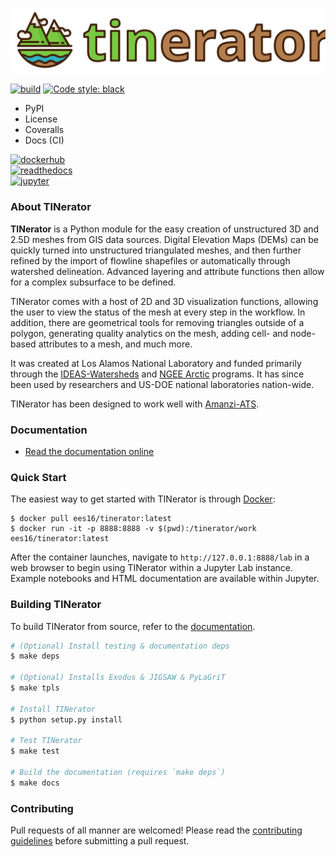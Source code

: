 ![logo](docs/_static/logo-color-horiz.svg)

[![build](https://github.com/lanl/tinerator/actions/workflows/docker-image.yml/badge.svg)](https://github.com/lanl/tinerator/actions/workflows/docker-image.yml) [![Code style: black](https://img.shields.io/badge/code%20style-black-000000.svg)](https://github.com/psf/black)

- PyPI
- License
- Coveralls
- Docs (CI)

[![dockerhub](https://img.shields.io/static/v1?label=Docker&message=Download%20container&color=blue&style=for-the-badge&logo=docker)](https://hub.docker.com/r/ees16/tinerator) <br/>
[![readthedocs](https://img.shields.io/static/v1?label=Documentation&message=Read%20online&color=blue&style=for-the-badge&logo=read-the-docs)](https://lanl.github.io/tinerator/) <br/>
[![jupyter](https://img.shields.io/static/v1?label=Jupyter%20Notebook&message=View%20examples&color=blue&style=for-the-badge&logo=jupyter)](https://github.com/lanl/tinerator/tree/master/examples)

### About TINerator

**TINerator** is a Python module for the easy creation of unstructured 3D and 2.5D meshes from GIS data sources. Digital Elevation Maps (DEMs) can be quickly turned into unstructured triangulated meshes, and then further refined by the import of flowline shapefiles or automatically through watershed delineation. Advanced layering and attribute functions then allow for a complex subsurface to be defined. 

TINerator comes with a host of 2D and 3D visualization functions, allowing the user to view the status of the mesh at every step in the workflow. In addition, there are geometrical tools for removing triangles outside of a polygon, generating quality analytics on the mesh, adding cell- and node-based attributes to a mesh, and much more.

It was created at Los Alamos National Laboratory and funded primarily through the [IDEAS-Watersheds](https://ideas-productivity.org/ideas-watersheds/) and [NGEE Arctic](https://ngee-arctic.ornl.gov) programs. It has since been used by researchers and US-DOE national laboratories nation-wide.

TINerator has been designed to work well with [Amanzi-ATS](https://amanzi.github.io).

### Documentation

- [Read the documentation online](https://lanl.github.io/tinerator)

### Quick Start

The easiest way to get started with TINerator is through [Docker](https://hub.docker.com/r/ees16/tinerator):

    $ docker pull ees16/tinerator:latest
    $ docker run -it -p 8888:8888 -v $(pwd):/tinerator/work ees16/tinerator:latest

After the container launches, navigate to `http://127.0.0.1:8888/lab` in a web browser to begin using TINerator within a Jupyter Lab instance. Example notebooks and HTML documentation are available within Jupyter.

### Building TINerator

To build TINerator from source, refer to the [documentation](https://lanl.github.io/tinerator/installation.html).

```sh
# (Optional) Install testing & documentation deps
$ make deps 

# (Optional) Installs Exodus & JIGSAW & PyLaGriT
$ make tpls 

# Install TINerator
$ python setup.py install

# Test TINerator
$ make test

# Build the documentation (requires `make deps`)
$ make docs
```

### Contributing

Pull requests of all manner are welcomed! Please read the [contributing guidelines](CONTRIBUTING.md) before submitting a pull request.
